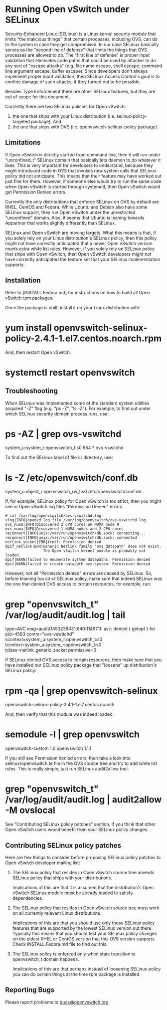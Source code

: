 Running Open vSwitch under SELinux
==================================

Security-Enhanced Linux (SELinux) is a Linux kernel security
module that limits "the malicious things" that certain processes,
including OVS, can do to the system in case they get compromised.
In our case SELinux basically serves as the "second line of defense"
that limits the things that OVS processes are allowed to do.  The
"first line of defense" is proper input validation that eliminates
code paths that could be used by attacker to do any sort of
"escape attacks" (e.g. file name escape, shell escape, command
line argument escape, buffer escape).  Since developers don't
always implement proper input validation, then SELinux Access
Control's goal is to confine damage of such attacks, if they
turned out to be possible.

Besides Type Enforcement there are other SELinux
features, but they are out of scope for this document.

Currently there are two SELinux policies for Open vSwitch:
1. the one that ships with your Linux distribution (i.e.
   selinux-policy-targeted package); And
2. the one that ships with OVS (i.e. openvswitch-selinux-policy
   package).


Limitations
-----------

If Open vSwitch is directly started from command line, then it
will run under "unconfined_t" SELinux domain that basically lets
daemon to do whatever it likes.  This is very important for developers
to understand, because they might introduced code in OVS that invokes
new system calls that SELinux policy did not anticipate.  This means
that their feature may have worked out just fine for them.  However,
if someone else would try to run the same code when Open vSwitch is
started through systemctl, then Open vSwitch would get Permission Denied
errors.

Currently the only distributions that enforce SELinux on OVS by
default are RHEL, CentOS and Fedora.  While Ubuntu and Debian also
have some SELinux support, they run Open vSwitch under the unrestricted
"unconfined" domain.  Also, it seems that Ubuntu is leaning towards
Apparmor that works slightly differently than SELinux.

SELinux and Open vSwitch are moving targets.  What this means
is that, if you solely rely on your Linux distribution's SELinux policy,
then this policy might not have correctly anticipated that a newer
Open vSwitch version needs extra white list rules.  However, if you
solely rely on SELinux policy that ships with Open vSwitch, then
Open vSwitch developers might not have correctly anticipated the
feature set that your SELinux implementation supports.


Installation
------------

Refer to [INSTALL.Fedora.md] for instructions on how to build all
Open vSwitch rpm packages.

Once the package is built, install it on your Linux distribution with:

   # yum install openvswitch-selinux-policy-2.4.1-1.el7.centos.noarch.rpm

And, then restart Open vSwitch:

   # systemctl restart openvswitch


Troubleshooting
---------------

When SELinux was implemented some of the standard system utilities
acquired "-Z" flag (e.g. "ps -Z", "ls -Z").  For example, to find out
under which SELinux security domain process runs, use:

   # ps -AZ | grep ovs-vswitchd
   system_u:system_r:openvswitch_t:s0 854 ?    ovs-vswitchd

To find out the SELinux label of file or directory, use:

   # ls -Z /etc/openvswitch/conf.db
   system_u:object_r:openvswitch_rw_t:s0 /etc/openvswitch/conf.db


If, for example, SELinux policy for Open vSwitch is too strict,
then you might see in Open vSwitch log files "Permission Denied"
errors:

    # cat /var/log/openvswitch/ovs-vswitchd.log
    vlog|INFO|opened log file /var/log/openvswitch/ovs-vswitchd.log
    ovs_numa|INFO|Discovered 2 CPU cores on NUMA node 0
    ovs_numa|INFO|Discovered 1 NUMA nodes and 2 CPU cores
    reconnect|INFO|unix:/var/run/openvswitch/db.sock: connecting...
    reconnect|INFO|unix:/var/run/openvswitch/db.sock: connected
    netlink_socket|ERR|fcntl: Permission denied
    dpif_netlink|ERR|Generic Netlink family 'ovs_datapath' does not exist.
                     The Open vSwitch kernel module is probably not loaded.
    dpif|WARN|failed to enumerate system datapaths: Permission denied
    dpif|WARN|failed to create datapath ovs-system: Permission denied



However, not all "Permission denied" errors are caused by SELinux.  So,
before blaming too strict SELinux policy, make sure that indeed SELinux
was the one that denied OVS access to certain resources, for example, run:

   # grep "openvswitch_t" /var/log/audit/audit.log | tail
   type=AVC msg=audit(1453235431.640:114671): avc:  denied  { getopt } for  pid=4583 comm="ovs-vswitchd" scontext=system_u:system_r:openvswitch_t:s0 tcontext=system_u:system_r:openvswitch_t:s0 tclass=netlink_generic_socket permissive=0


If SELinux denied OVS access to certain resources, then make sure that you
have installed our SELinux policy package that "loosens" up distribution's
SELinux policy:

   # rpm -qa | grep openvswitch-selinux
   openvswitch-selinux-policy-2.4.1-1.el7.centos.noarch

And, then verify that this module was indeed loaded:

   # semodule -l | grep openvswitch
   openvswitch-custom    1.0
   openvswitch          1.1.1

If you still see Permission denied errors, then take a look
into selinux/openvswitch.te file in the OVS source tree and
try to add white list rules.  This is really simple, just run
SELinux audit2allow tool:

   # grep "openvswitch_t" /var/log/audit/audit.log | audit2allow -M ovslocal

See "Contributing SELinux policy patches" section, if you think
that other Open vSwitch users would benefit from your SELinux policy
changes.


Contributing SELinux policy patches
-----------------------------------

Here are few things to consider before proposing SELinux policy
patches to Open vSwitch developer mailing list:

1. The SELinux policy that resides in Open vSwitch source tree
   amends SELinux policy that ships with your distributions.

   Implications of this are that it is assumed that the distribution's
   Open vSwitch SELinux module must be already loaded to satisfy
   dependencies.

2. The SELinux policy that resides in Open vSwitch source tree
   must work on all currently relevant Linux distributions.

   Implications of this are that you should use only those SELinux
   policy features that are supported by the lowest SELinux version
   out there.  Typically this means that you should test your SELinux
   policy changes on the oldest RHEL or CentOS version that this
   OVS version supports.  Check INSTALL.Fedora.md file to find out
   this.

3. The SELinux policy is enforced only when state transition to
   openvswitch_t domain happens.

   Implications of this are that perhaps instead of loosening SELinux
   policy you can do certain things at the time rpm package is installed.



Reporting Bugs
--------------

Please report problems to bugs@openvswitch.org.

[INSTALL.md]:INSTALL.md
